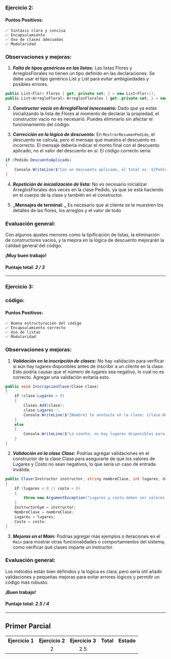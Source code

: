 ### Ejercicio 2:

#### Puntos Positivos:

    ✅ Sintaxis clara y concisa
    ✅ Encapsulamiento
    ✅ Uso de clases adecuadas
    ✅ Modularidad

### Observaciones y mejoras:

1.  **_Falta de tipos genéricos en las listas:_**
    Las listas Flores y ArreglosFlorales no tienen un tipo definido en las declaraciones. Se debe usar el tipo genérico List<Flor> y List<ArregloFloral> para evitar ambigüedades y posibles errores.

```csharp
public List<Flor> Flores { get; private set; } = new List<Flor>();
public List<ArregloFloral> ArreglosFlorales { get; private set; } = new List<ArregloFloral>();
```

2. **_Constructor vacío en ArregloFloral innecesario:_**
   Dado que ya estás inicializando la lista de Flores al momento de declarar la propiedad, el constructor vacío no es necesario. Puedes eliminarlo sin afectar el funcionamiento del código.

3. **_Corrección en la lógica de descuento:_**
   En `MostrarResumenPedido`, el descuento se calcula, pero el mensaje que muestra el descuento es incorrecto. El mensaje debería indicar el monto final con el descuento aplicado, no el valor del descuento en sí. El código correcto sería:

```csharp
if (Pedido.DescuentoAplicado)
{
    Console.WriteLine($"Con un descuento aplicado, el total es: ${Pedido.Total \* 0.9}");
}
```

4. **_Repetición de inicialización de lista:_**
   No es necesario inicializar ArreglosFlorales dos veces en la clase Pedido, ya que se está haciendo en el cuerpo de la clase y también en el constructor.

5. **_Mensajes de terminal: _**
   Es necesario que al cliente se le muestren los detalles de las flores, los arreglos y el valor de todo

### Evaluación general:

Con algunos ajustes menores como la tipificación de listas, la eliminación de constructores vacíos, y la mejora en la lógica de descuento mejorarán la calidad general del código.

**¡Muy buen trabajo!**

#### Puntaje total: _2 / 3_

---

### Ejercicio 3:

### código:

#### Puntos Positivos:

    ✅ Buena estructuración del código
    ✅ Encapsulamiento correcto
    ✅ Uso de listas
    ✅ Modularidad

### Observaciones y mejoras:

1. **_Validación en la inscripción de clases:_**
   No hay validación para verificar si aún hay lugares disponibles antes de inscribir a un cliente en la clase. Esto podría causar que el número de lugares sea negativo, lo cual no es correcto. Agregar una validación evitaría esto.

```csharp
public void InscripcionClase(Clase clase)
{
    if (clase.Lugares > 0)
    {
        Clases.Add(clase);
        clase.Lugares--;
        Console.WriteLine($"{Nombre} te anotaste en la clase: {clase.NombreClase} y quedan {clase.Lugares} lugares");
    }
    else
    {
        Console.WriteLine($"Lo siento, no hay lugares disponibles para la clase: {clase.NombreClase}");
    }
}
```

2. **_Validación en la clase Clase:_**
   Podrías agregar validaciones en el constructor de la clase Clase para asegurarte de que los valores de Lugares y Costo no sean negativos, lo que sería un caso de entrada inválida.

```csharp
public Clase(Instructor instructor, string nombreClase, int lugares, double costo)
{
    if (lugares < 0 || costo < 0)
    {
        throw new ArgumentException("Lugares y costo deben ser valores positivos.");
    }
    InstructorGym = instructor;
    NombreClase = nombreClase;
    Lugares = lugares;
    Costo = costo;
}
```

3. **_Mejoras en el Main:_**
   Podrías agregar más ejemplos o iteraciones en el `Main` para mostrar otras funcionalidades o comportamientos del sistema, como verificar qué clases imparte un instructor.

### Evaluación general:

Los métodos están bien definidos y la lógica es clara, pero sería útil añadir validaciones y pequeñas mejoras para evitar errores lógicos y permitir un código más robusto.

**¡Buen trabajo!**

#### Puntaje total: _2.5 / 4_

---

## Primer Parcial

<table>
  <tr>
    <th>Ejercicio 1</th>
    <th>Ejercicio 2</th>
    <th>Ejercicio 3</th>
    <th>Total</th>
    <th>Estado</th>
  </tr>
  <tr>
    <td align="center"></td>
    <td align="center">2</td>
    <td align="center">2.5</td>
    <td align="center"></td>
    <td align="center"></td>
  </tr>
</table>
